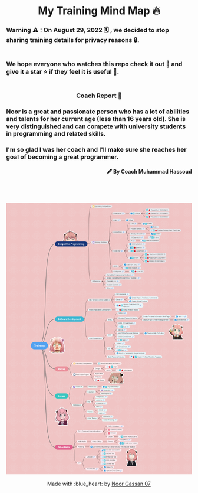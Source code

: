 
<h1 align="center"> My Training Mind Map 🔥 </h1> 

<h3>Warning ⚠ : On August 29, 2022 🗓 , we decided to stop sharing training details for privacy reasons 🔒.</h3>

#
<h3>
We hope everyone who watches this repo check it out 🎉 and give it a star ⭐ if they feel it is useful 🤍.
</h3>

#
<h3><center>Coach Report 📄 </center></h3>
<h3>
Noor is a great and passionate person who has a lot of abilities and talents for her current age (less than 16 years old). She is very distinguished and can compete with university students in programming and related skills.
</h3> 
<h3>
I'm so glad I was her coach and I'll make sure she reaches her goal of becoming a great programmer.
</h3>
<h4 align="right">🖋 By Coach Muhammad Hassoud</h4>

#
<br/>

![Mind Map](training-mind-map.png)

<p align="center"> Made with :blue_heart: by <a href="https://github.com/nourgassan07">Noor Gassan 07</a></p>
